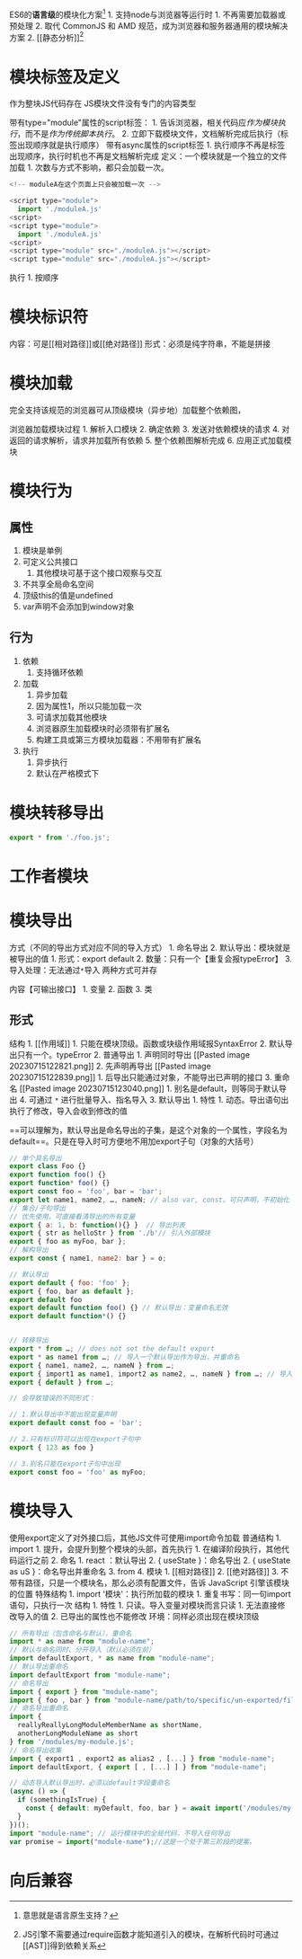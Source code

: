 ES6的**语言级**的模块化方案[^2]
	1. 支持node与浏览器等运行时
		1. 不再需要加载器或预处理
		2. 取代 CommonJS 和 AMD 规范，成为浏览器和服务器通用的模块解决方案
	2. [[静态分析]][^1] 
# 模块标签及定义
作为整块JS代码存在
JS模块文件没有专门的内容类型

带有type="module"属性的script标签：
	1. 告诉浏览器，相关代码应*作为模块执行*，而不是*作为传统脚本执行*。
	2. 立即下载模块文件，文档解析完成后执行（标签出现顺序就是执行顺序）
带有async属性的script标签
	1. 执行顺序不再是标签出现顺序，执行时机也不再是文档解析完成
定义：一个模块就是一个独立的文件
加载
	1. 次数与方式不影响，都只会加载一次。
```javascript
<!-- moduleA在这个页面上只会被加载一次 -->

<script type="module">
  import './moduleA.js'
<script>
<script type="module">
  import './moduleA.js'
<script>
<script type="module" src="./moduleA.js"></script>
<script type="module" src="./moduleA.js"></script>
```
执行
	1. 按顺序
# 模块标识符
内容：可是[[相对路径]]或[[绝对路径]] 
形式：必须是纯字符串，不能是拼接
# 模块加载
完全支持该规范的浏览器可从顶级模块（异步地）加载整个依赖图，

浏览器加载模块过程
	1. 解析入口模块
	2. 确定依赖
	3. 发送对依赖模块的请求
	4. 对返回的请求解析，请求并加载所有依赖
	5. 整个依赖图解析完成
	6. 应用正式加载模块
# 模块行为
## 属性
1. 模块是单例
2. 可定义公共接口
	1. 其他模块可基于这个接口观察与交互
3. 不共享全局命名空间
4. 顶级this的值是undefined
5. var声明不会添加到window对象
## 行为
1. 依赖
	1. 支持循环依赖
2. 加载
	1. 异步加载
	2. 因为属性1，所以只能加载一次
	3. 可请求加载其他模块
	4. 浏览器原生加载模块时必须带有扩展名
	5. 构建工具或第三方模块加载器：不用带有扩展名
3. 执行
	1. 异步执行
	2. 默认在严格模式下
# 模块转移导出
```javascript
export * from './foo.js';
```
# 工作者模块

# 模块导出
方式（不同的导出方式对应不同的导入方式）
	1. 命名导出
	2. 默认导出：模块就是被导出的值
		1. 形式：export default
		2. 数量：只有一个【重复会报typeError】
		3. 导入处理：无法通过`*`导入
两种方式可并存

内容【可输出接口】
	1. 变量
	2. 函数
	3. 类
## 形式
结构
	1. [[作用域]] 
		1. 只能在模块顶级。函数或块级作用域报SyntaxError
		2. 默认导出只有一个。typeError
	2. 普通导出
		1. 声明同时导出 [[Pasted image 20230715122821.png]] 
		2. 先声明再导出 [[Pasted image 20230715122839.png]] 
			1. 后导出只能通过对象，不能导出已声明的接口
		3. 重命名 [[Pasted image 20230715123040.png]] 
			1. 别名是default，则等同于默认导出
		4. 可通过 `*` 进行批量导入、指名导入
	3. 默认导出
		1. 
特性
	1. 动态。导出语句出执行了修改，导入会收到修改的值

==可以理解为，默认导出是命名导出的子集，是这个对象的一个属性，字段名为default==。只是在导入时可方便地不用加export子句（对象的大括号）


``` javascript
// 单个具名导出
export class Foo {}
export function foo() {}
export function* foo() {}
export const foo = 'foo', bar = 'bar'; 
export let name1, name2, …, nameN; // also var, const。可只声明，不初始化
// 集合/子句导出
// 优先使用，可直接看清导出的所有变量
export { a: 1, b: function(){} }  // 导出列表
export { str as helloStr } from './b'// 引入外部模块
export { foo as myFoo, bar };
// 解构导出
export const { name1, name2: bar } = o;

// 默认导出
export default { foo: 'foo' };
export { foo, bar as default };
export default foo
export default function foo() {} // 默认导出：变量命名无效
export default function*() {}


// 转移导出
export * from …; // does not set the default export
export * as name1 from …; // 导入一个默认导出作为导出，并重命名
export { name1, name2, …, nameN } from …;
export { import1 as name1, import2 as name2, …, nameN } from …; // 导入多个导出作为一个导出，并重命名
export { default } from …;

// 会导致错误的不同形式：

// 1.默认导出中不能出现变量声明
export default const foo = 'bar';

// 2.只有标识符可以出现在export子句中
export { 123 as foo }

// 3.别名只能在export子句中出现
export const foo = 'foo' as myFoo;
```

# 模块导入
使用export定义了对外接口后，其他JS文件可使用import命令加载
普通结构
	1. import 
		1. 提升，会提升到整个模块的头部，首先执行
			1. 在编译阶段执行，其他代码运行之前
	2. 命名
		1. react ：默认导出
		2. { useState }：命名导出
		2. { useState as uS }：命名导出并重命名
	3. from
	4. 模块
		1. [[相对路径]] 
		2. [[绝对路径]] 
		3. 不带有路径，只是一个模块名，那么必须有配置文件，告诉 JavaScript 引擎该模块的位置
特殊结构
	1. import '模块'：执行所加载的模块
		1. 重复书写：同一句import语句，只执行一次
结构
	1. 
特性
	1. 只读。导入变量对模块而言只读
		1. 无法直接修改导入的值
		2. 已导出的属性也不能修改
环境：同样必须出现在模块顶级
```javascript
// 所有导出（包含命名与默认），重命名
import * as name from "module-name"; 
// 默认与命名同时、分开导入（默认必须在前）
import defaultExport, * as name from "module-name"; 
// 默认导出重命名
import defaultExport from "module-name"; 
// 命名导出
import { export } from "module-name"; 
import { foo , bar } from "module-name/path/to/specific/un-exported/file";
// 命名导出重命名
import {
  reallyReallyLongModuleMemberName as shortName,
  anotherLongModuleName as short
} from '/modules/my-module.js'; 
// 命名导出收集
import { export1 , export2 as alias2 , [...] } from "module-name"; 
import defaultExport, { export [ , [...] ] } from "module-name";

// 动态导入默认导出时，必须以default字段重命名
(async () => {
  if (somethingIsTrue) {
    const { default: myDefault, foo, bar } = await import('/modules/my-module.js');
  }
})(); 
import "module-name"; // 运行模块中的全局代码，不导入任何导出
var promise = import("module-name");//这是一个处于第三阶段的提案。
```

# 向后兼容


[^1]: JS引擎不需要通过require函数才能知道引入的模块，在解析代码时可通过[[AST]]得到依赖关系
[^2]: 意思就是语言原生支持？
